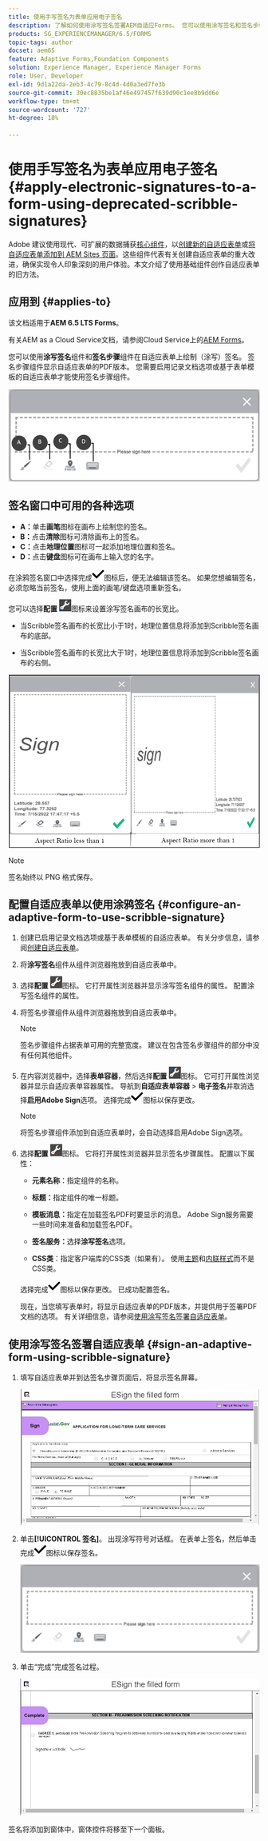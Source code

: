 ```yaml
---
title: 使用手写签名为表单应用电子签名
description: 了解如何使用涂写签名签署AEM自适应Forms。 您可以使用涂写签名和签名步骤在表单上绘制签名。
products: SG_EXPERIENCEMANAGER/6.5/FORMS
topic-tags: author
docset: aem65
feature: Adaptive Forms,Foundation Components
solution: Experience Manager, Experience Manager Forms
role: User, Developer
exl-id: 9d1a22da-2eb3-4c79-8c4d-4d0a3ed7fe3b
source-git-commit: 30ec8835be1af46e497457f639d90c1ee8b9dd6e
workflow-type: tm+mt
source-wordcount: '727'
ht-degree: 18%

---
```


# 使用手写签名为表单应用电子签名{#apply-electronic-signatures-to-a-form-using-deprecated-scribble-signatures}

<span class="preview">Adobe 建议使用现代、可扩展的数据捕获[核心组件](https://experienceleague.adobe.com/docs/experience-manager-core-components/using/adaptive-forms/introduction.html?lang=zh-Hans)，以[创建新的自适应表单](/help/forms/using/create-an-adaptive-form-core-components.md)或[将自适应表单添加到 AEM Sites 页面](/help/forms/using/create-or-add-an-adaptive-form-to-aem-sites-page.md)。这些组件代表有关创建自适应表单的重大改进，确保实现令人印象深刻的用户体验。本文介绍了使用基础组件创作自适应表单的旧方法。</span>


## 应用到 {#applies-to}

该文档适用于&#x200B;**AEM 6.5 LTS Forms**。

有关AEM as a Cloud Service文档，请参阅Cloud Service上的[AEM Forms](https://experienceleague.adobe.com/docs/experience-manager-cloud-service/content/forms/adaptive-forms-authoring/authoring-adaptive-forms-foundation-components/add-components-to-an-adaptive-form/signing-forms-using-scribble.html?lang=zh-Hans)。


您可以使用&#x200B;**涂写签名**&#x200B;组件和&#x200B;**签名步骤**&#x200B;组件在自适应表单上绘制（涂写）签名。 签名步骤组件显示自适应表单的PDF版本。 您需要启用记录文档选项或基于表单模板的自适应表单才能使用签名步骤组件。

![涂写签名对话框](/help/forms/using/assets/scribble-signature.png)

## 签名窗口中可用的各种选项

* **A：**&#x200B;单击&#x200B;**画笔**&#x200B;图标在画布上绘制您的签名。
* **B：**&#x200B;点击&#x200B;**清除**&#x200B;图标可清除画布上的签名。
* **C：**&#x200B;点击&#x200B;**地理位置**&#x200B;图标可一起添加地理位置和签名。
* **D：**&#x200B;点击&#x200B;**键盘**&#x200B;图标可在画布上输入您的名字。

在涂鸦签名窗口中选择完成![aem_6_3_forms_save](assets/aem_6_3_forms_save.png)图标后，便无法编辑该签名。 如果您想编辑签名，必须忽略当前签名，使用上面的画笔/键盘选项重新签名。

您可以选择&#x200B;**配置** ![配置](assets/configure.png)图标来设置涂写签名画布的长宽比。
* 当Scribble签名画布的长宽比小于1时，地理位置信息将添加到Scribble签名画布的底部。

* 当Scribble签名画布的长宽比大于1时，地理位置信息将添加到Scribble签名画布的右侧。

![潦草签名 — bottom](/help/forms/using/assets/scribble-signature-aspectratio.PNG)


>[!NOTE]
>
>签名始终以 PNG 格式保存。
>

## 配置自适应表单以使用涂鸦签名 {#configure-an-adaptive-form-to-use-scribble-signature}

1. 创建已启用记录文档选项或基于表单模板的自适应表单。 有关分步信息，请参阅[创建自适应表单](../../forms/using/creating-adaptive-form.md)。
1. 将&#x200B;**涂写签名**&#x200B;组件从组件浏览器拖放到自适应表单中。
1. 选择&#x200B;**配置** ![配置](assets/configure.png)图标。 它打开属性浏览器并显示涂写签名组件的属性。 配置涂写签名组件的属性。
1. 将签名步骤组件从组件浏览器拖放到自适应表单中。

   >[!NOTE]
   >
   >签名步骤组件占据表单可用的完整宽度。 建议在包含签名步骤组件的部分中没有任何其他组件。
   >

1. 在内容浏览器中，选择&#x200B;**表单容器**，然后选择&#x200B;**配置** ![配置](/help/forms/using/assets/configure.png)图标。 它可打开属性浏览器并显示自适应表单容器属性。 导航到&#x200B;**自适应表单容器** > **电子签名**&#x200B;并取消选择&#x200B;**启用Adobe Sign**&#x200B;选项。 选择完成![aem_6_3_forms_save](assets/aem_6_3_forms_save.png)图标以保存更改。

   >[!NOTE]
   >
   >将签名步骤组件添加到自适应表单时，会自动选择启用Adobe Sign选项。
   >

1. 选择&#x200B;**配置** ![配置](assets/configure.png)图标。 它将打开属性浏览器并显示签名步骤属性。 配置以下属性：

   * **元素名称**：指定组件的名称。

   * **标题：**&#x200B;指定组件的唯一标题。
   * **模板消息：**&#x200B;指定在加载签名PDF时要显示的消息。 Adobe Sign服务需要一些时间来准备和加载签名PDF。
   * **签名服务：**&#x200B;选择&#x200B;**涂写签名**&#x200B;选项。

   * **CSS类**：指定客户端库的CSS类（如果有）。 使用[主题](../../forms/using/themes.md)和[内联样式](../../forms/using/inline-style-adaptive-forms.md)而不是CSS类。

   选择完成![aem_6_3_forms_save](assets/aem_6_3_forms_save.png)图标以保存更改。 已成功配置签名。

   现在，当您填写表单时，将显示自适应表单的PDF版本，并提供用于签署PDF文档的选项。 有关详细信息，请参阅[使用涂写签名签署自适应表单](../../forms/using/signing-forms-using-scribble.md#sign-an-adaptive-form-using-scribble-signature)。

## 使用涂写签名签署自适应表单 {#sign-an-adaptive-form-using-scribble-signature}

1. 填写自适应表单并到达签名步骤页面后，将显示签名屏幕。

   ![涂写签名对话框](/help/forms/using/assets/esignscribblesign.jpg)

1. 单击&#x200B;**[!UICONTROL 签名]**。 出现涂写符号对话框。 在表单上签名，然后单击完成![aem_6_3_forms_save](assets/aem_6_3_forms_save.png)图标以保存签名。

   ![涂写签名对话框](/help/forms/using/assets/scribblewidget.png)

1. 单击“完成”完成签名过程。

   ![完成签名过程](/help/forms/using/assets/scribblecomplete.jpg)

签名将添加到窗体中，窗体控件将移至下一个面板。
